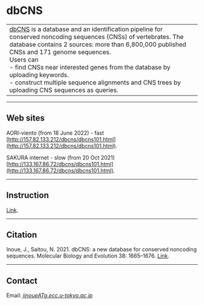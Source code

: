 # dbCNS

<table width="200" border="0">
  <tr>
    <td><a href="http://yamasati.nig.ac.jp/dbcns/" target="_blank">dbCNS</a> is a database and an identification pipeline for conserved noncoding sequences (CNSs) of vertebrates. The database contains 2 sources: more than 6,800,000 published CNSs and 171 genome sequences.<br>
Users can <br>
- find CNSs near interested genes from the database by uploading keywords.<br>
- construct multiple sequence alignments and CNS trees by uploading CNS sequences as queries.<br>
</td>
  </tr>
</table>  


---

## Web sites
AORI-viento (from 18 June 2022) - fast   
[http://157.82.133.212/dbcns/dbcns101.html](http://157.82.133.212/dbcns/dbcns101.html).

SAKURA internet - slow (from 20 Oct 2021)   
[http://133.167.86.72/dbcns/dbcns101.html](http://133.167.86.72/dbcns/dbcns101.html).

<!-- NIG (from 27 Jan 2020) - mediam   
[http://yamasati.nig.ac.jp/dbcns/dbcns101.html](http://yamasati.nig.ac.jp/dbcns/dbcns101.html).
-->

---
## Instruction
[Link](http://133.167.86.72/dbcns/instructionENG.html).

---
## Citation
Inoue, J., Saitou, N. 2021. 
dbCNS: a new database for conserved noncoding sequences. Molecular Biology and Evolution 38: 1665–1676. [Link](https://academic.oup.com/mbe/article/38/4/1665/5983335?login=false).

---
## Contact 
Email: [_jinoueATg.ecc.u-tokyo.ac.jp_](http://www.fish-evol.org/index_eng.html)
<br />  

